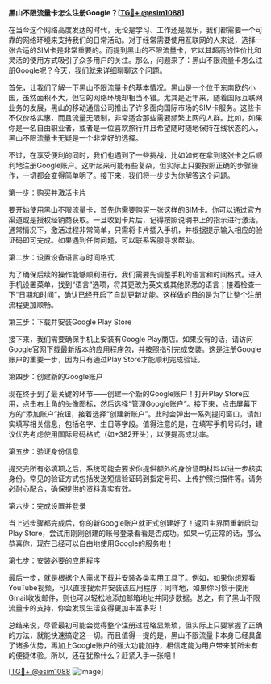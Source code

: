 **黑山不限流量卡怎么注册Google？[[TG💪+ @esim1088](https://t.me/s/esim1088)]**

在当今这个网络高度发达的时代，无论是学习、工作还是娱乐，我们都需要一个可靠的网络环境来支持我们的日常活动。对于经常需要使用互联网的人来说，选择一张合适的SIM卡是非常重要的。而提到黑山的不限流量卡，它以其超高的性价比和灵活的使用方式吸引了众多用户的关注。那么，问题来了：黑山不限流量卡怎么注册Google呢？今天，我们就来详细聊聊这个问题。

首先，让我们了解一下黑山不限流量卡的基本情况。黑山是一个位于东南欧的小国，虽然面积不大，但它的网络环境却相当不错。尤其是近年来，随着国际互联网业务的发展，黑山的移动通信公司推出了许多面向国际市场的SIM卡服务。这些卡不仅价格实惠，而且流量无限制，非常适合那些需要频繁上网的人群。比如，如果你是一名自由职业者，或者是一位喜欢旅行并且希望随时随地保持在线状态的人，黑山不限流量卡无疑是一个非常好的选择。

不过，在享受便利的同时，我们也遇到了一些挑战，比如如何在拿到这张卡之后顺利地注册Google账户。这听起来可能有些复杂，但实际上只要按照正确的步骤操作，一切都会变得简单明了。接下来，我们将一步步为你解答这个问题。

第一步：购买并激活卡片

要开始使用黑山不限流量卡，首先你需要购买一张这样的SIM卡。你可以通过官方渠道或是授权经销商获取。一旦收到卡片后，记得按照说明书上的指示进行激活。通常情况下，激活过程非常简单，只需将卡片插入手机，并根据提示输入相应的验证码即可完成。如果遇到任何问题，可以联系客服寻求帮助。

第二步：设置设备语言与时间格式

为了确保后续的操作能够顺利进行，我们需要先调整手机的语言和时间格式。进入手机设置菜单，找到“语言”选项，将其更改为英文或其他熟悉的语言；接着检查一下“日期和时间”，确认已经开启了自动更新功能。这样做的目的是为了让整个注册流程更加顺畅。

第三步：下载并安装Google Play Store

接下来，我们需要确保手机上安装有Google Play商店。如果没有的话，请访问Google官网下载最新版本的应用程序包，并按照指引完成安装。这是注册Google账户的重要一步，因为只有通过Play Store才能顺利完成验证。

第四步：创建新的Google账户

现在终于到了最关键的环节——创建一个新的Google账户！打开Play Store应用，点击右上角的头像图标，然后选择“管理Google账户”。接下来，点击屏幕下方的“添加账户”按钮，接着选择“创建新账户”。此时会弹出一系列提问窗口，请如实填写相关信息，包括名字、生日等字段。值得注意的是，在填写手机号码时，建议优先考虑使用国际号码格式（如+382开头），以便提高成功率。

第五步：验证身份信息

提交完所有必填项之后，系统可能会要求你提供额外的身份证明材料以进一步核实身份。常见的验证方式包括发送短信验证码到指定号码、上传护照扫描件等。请务必耐心配合，确保提供的资料真实有效。

第六步：完成设置并登录

当上述步骤都完成后，你的新Google账户就正式创建好了！返回主界面重新启动Play Store，尝试用刚刚创建的账号登录看看是否成功。如果一切正常的话，那么恭喜你，现在已经可以自由地使用Google的服务啦！

第七步：安装必要的应用程序

最后一步，就是根据个人需求下载并安装各类实用工具了。例如，如果你想观看YouTube视频，可以直接搜索并安装该应用程序；同样地，如果你习惯于使用Gmail收发邮件，则也可以轻松地添加邮箱地址并同步数据。总之，有了黑山不限流量卡的支持，你会发现生活变得更加丰富多彩！

总结来说，尽管最初可能会觉得整个注册过程略显繁琐，但实际上只要掌握了正确的方法，就能快速搞定这一切。而且值得一提的是，黑山不限流量卡本身已经具备了诸多优势，再加上Google账户的强大功能加持，相信定能为用户带来前所未有的便捷体验。所以，还在犹豫什么？赶紧入手一张吧！

[[TG💪+ @esim1088](https://t.me/s/esim1088) ![Image](https://i.postimg.cc/4NQfJmqS/Snipaste-2025-05-13-00-14-12.png)]